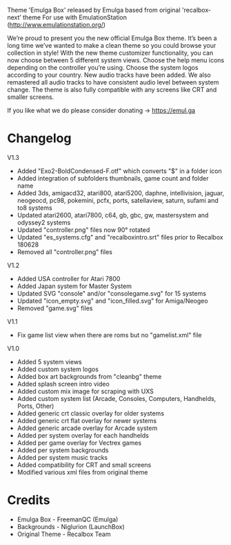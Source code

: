 Theme 'Emulga Box' released by Emulga based from original 'recalbox-next’ theme
For use with EmulationStation (http://www.emulationstation.org/)

We’re proud to present you the new official Emulga Box theme. It’s been a long time we’ve wanted to make a clean theme so you could browse your collection in style! With the new theme customizer functionality, you can now choose between 5 different system views. Choose the help menu icons depending on the controller you’re using. Choose the system logos according to your country. New audio tracks have been added. We also remastered all audio tracks to have consistent audio level between system change. The theme is also fully compatible with any screens like CRT and smaller screens.

If you like what we do please consider donating -> https://emul.ga


Changelog
=========

V1.3

- Added "Exo2-BoldCondensed-F.otf" which converts "$" in a folder icon
- Added integration of subfolders thumbnails, game count and folder name
- Added 3ds, amigacd32, atari800, atari5200, daphne, intellivision, jaguar, neogeocd, pc98, pokemini, pcfx, ports, satellaview, saturn, sufami and to8 systems
- Updated atari2600, atari7800, c64, gb, gbc, gw, mastersystem and odyssey2 systems
- Updated "controller.png" files now 90° rotated
- Updated "es_systems.cfg" and "recalboxintro.srt" files prior to Recalbox 180628
- Removed all "controller.png" files

V1.2

- Added USA controller for Atari 7800
- Added Japan system for Master System
- Updated SVG "console" and/or "consolegame.svg" for 15 systems
- Updated "icon_empty.svg" and "icon_filled.svg" for Amiga/Neogeo
- Removed "game.svg" files

V1.1

- Fix game list view when there are roms but no "gamelist.xml" file

V1.0

- Added 5 system views
- Added custom system logos
- Added box art backgrounds from "cleanbg" theme
- Added splash screen intro video
- Added custom mix image for scraping with UXS
- Added custom system list (Arcade, Consoles, Computers, Handhelds, Ports, Other)
- Added generic crt classic overlay for older systems
- Added generic crt flat overlay for newer systems
- Added generic arcade overlay for Arcade system
- Added per system overlay for each handhelds
- Added per game overlay for Vectrex games
- Added per system backgrounds
- Added per system music tracks
- Added compatibility for CRT and small screens
- Modified various xml files from original theme


Credits
=======
- Emulga Box - FreemanQC (Emulga)
- Backgrounds - Niglurion (LaunchBox)
- Original Theme - Recalbox Team
